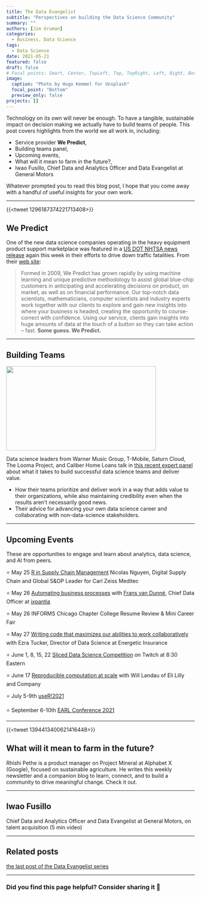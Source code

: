 ```yaml
---
title: The Data Evangelist
subtitle: "Perspectives on building the Data Science Community"
summary: ""
authors: [Jim Gruman]
categories: 
  - Business, Data Science
tags: 
  - Data Science
date: 2021-05-21
featured: false
draft: false
# Focal points: Smart, Center, TopLeft, Top, TopRight, Left, Right, BottomLeft, Bottom, BottomRight.
image:
  caption: "Photo by Hugo Kemmel for Unsplash"
  focal_point: "Bottom"
  preview_only: false
projects: []
---
```


Technology on its own will never be enough. To have a tangible, sustainable impact on decision making we actually have to build teams of people. This post covers highlights from the world we all work in, including:

-   Service provider **We Predict**,
-   Building teams panel,
-   Upcoming events,
-   What will it mean to farm in the future?,
-   Iwao Fusillo, Chief Data and Analytics Officer and Data Evangelist at General Motors

Whatever prompted you to read this blog post, I hope that you come away with a handful of useful insights for your own work.

----

{{<tweet 1296187374221713408>}}

## We Predict

One of the new data science companies operating in the heavy equipment product support marketplace was featured in a [US DOT NHTSA news release](https://apnews.com/press-release/pr-businesswire/8e0fb28a54964e739747d8c3a9ca545a) again this week in their efforts to drive down traffic fatalities. From their [web site](https://www.wepredict.com/about-us/):

> Formed in 2009, We Predict has grown rapidly by using machine learning and unique predictive methodology to assist global blue-chip customers in anticipating and accelerating decisions on product, on market, as well as on financial performance. Our top-notch data scientists, mathematicians, computer scientists and industry experts work together with our clients to explore and gain new insights into where your business is headed, creating the opportunity to course-correct with confidence. Using our service, clients gain insights into huge amounts of data at the touch of a button so they can take action – fast. **Some guess. We Predict.**

-----

## Building Teams

<p><a href="https://fast.wistia.com/embed/medias/mw2npdn8tg?wvideo=mw2npdn8tg"><img src="https://embedwistia-a.akamaihd.net/deliveries/d1d1a2935346ad9debd72a5e844174bf.jpg?image_play_button_size=2x&amp;image_crop_resized=960x540&amp;image_play_button=1&amp;image_play_button_color=71a5d4e0" width="400" height="225" style="width: 400px; height: 225px;"></a></p>

Data science leaders from Warner Music Group, T-Mobile, Saturn Cloud, The Looma Project, and Caliber Home Loans talk in [this recent expert panel](https://www.rstudio.com/resources/webinars/building-effective-data-science-teams/) about what it takes to build successful data science teams and deliver value.

- How their teams prioritize and deliver work in a way that adds value to their organizations, while also maintaining credibility even when the results aren’t necessarily good news.
- Their advice for advancing your own data science career and collaborating with non-data-science stakeholders.

-----

## Upcoming Events

These are opportunities to engage and learn about analytics, data science, and AI from peers.

:star: May 25 [R in Supply Chain Management](https://www.meetup.com/RStudio-Enterprise-Community-Meetup/events/277113742/) Nicolas Nguyen, Digital Supply Chain and Global S&OP Leader for Carl Zeiss Meditec

:star: May 26 [Automating business processes](https://www.meetup.com/Cleveland-UseR-Group/events/277370785/) with [Frans van Dunné](https://www.fransvandunne.com/), Chief Data Officer at [ixpantia](https://www.ixpantia.com/)

:star: May 26 INFORMS Chicago Chapter College Resume Review & Mini Career Fair

:star: May 27 [Writing code that maximizes our abilities to work collaboratively](https://www.meetup.com/Boston-useR/events/278003746/) with Ezra Tucker, Director of Data Science at Energetic Insurance

:star: June 1, 8, 15, 22 [Sliced Data Science Competition](https://www.notion.so/Sliced-Show-c7bd26356e3a42279e2dfbafb0480073) on Twitch at 8:30 Eastern 

:star: June 17 [Reproducible computation at scale](https://www.meetup.com/R-Lille/events/277902715/) with Will Landau of Eli Lilly and Company

:star: July 5-9th [useR!2021](https://user2021.r-project.org/)

:star:️ September 6-10th [EARL Conference 2021](https://info.mango-solutions.com/earl-2021#:~:text=EARL%202021%206%2D10th%20September,of%20the%20world%27s%20leading%20practitioners)

----

{{<tweet 1394413400621416448>}}

## What will it mean to farm in the future?

Rhishi Pethe is a product manager on Project Mineral at Alphabet X (Google), focused on sustainable agriculture. He writes this weekly newsletter and a companion blog to learn, connect, and to build a community to drive meaningful change. Check it out.

------

## Iwao Fusillo

Chief Data and Analytics Officer and Data Evangelist at General Motors, on talent acquisition
(5 min video)

<script src="https://player.field59.com/v4/vp/LEADCINCINNATI/89d6a70f5ce35bebd74de77e9d56888d1e836efc" data-uuid="04f0c7d0-13af-5ed2-9feb-8c6ec339ebcf"></script>

------

## Related posts

[the last post of the Data Evangelist series](https://jimgruman.netlify.app/post/2021-05-14-data-evangelist-part-11/)

------------------------------------------------------------------------

### Did you find this page helpful? Consider sharing it :raised_hands:
